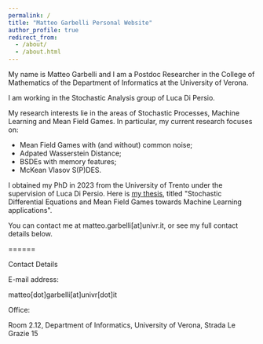 ```yaml
---
permalink: /
title: "Matteo Garbelli Personal Website"
author_profile: true
redirect_from: 
  - /about/
  - /about.html
---
```






My name is Matteo Garbelli and I am a Postdoc Researcher in the College of Mathematics of the Department of Informatics at the University of Verona. 

I am working in the Stochastic Analysis group of Luca Di Persio. 

My research interests lie in the areas of Stochastic Processes, Machine Learning and Mean Field Games. In particular, my current research focuses on:

- Mean Field Games with (and without) common noise;
- Adpated Wasserstein Distance;
- BSDEs with memory features;
- McKean Vlasov S(P)DES.



I obtained my PhD in 2023 from the University of Trento under the supervision of Luca Di Persio. Here is [my thesis](https://iris.unitn.it/handle/11572/398234?mode=simple), titled "Stochastic Differential Equations and Mean Field Games towards Machine Learning applications".

You can contact me at matteo.garbelli[at]univr.it, or see my full contact details below.

======

Contact Details


E-mail address:

matteo[dot]garbelli[at]univr[dot]it

Office:

Room 2.12, Department of Informatics, University of Verona, Strada Le Grazie 15

